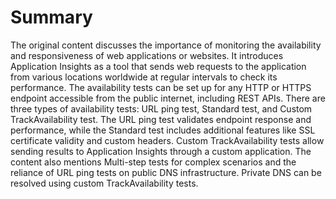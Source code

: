 # Summary 

The original content discusses the importance of monitoring the availability and responsiveness of web applications or websites. It introduces Application Insights as a tool that sends web requests to the application from various locations worldwide at regular intervals to check its performance. The availability tests can be set up for any HTTP or HTTPS endpoint accessible from the public internet, including REST APIs. There are three types of availability tests: URL ping test, Standard test, and Custom TrackAvailability test. The URL ping test validates endpoint response and performance, while the Standard test includes additional features like SSL certificate validity and custom headers. Custom TrackAvailability tests allow sending results to Application Insights through a custom application. The content also mentions Multi-step tests for complex scenarios and the reliance of URL ping tests on public DNS infrastructure. Private DNS can be resolved using custom TrackAvailability tests.